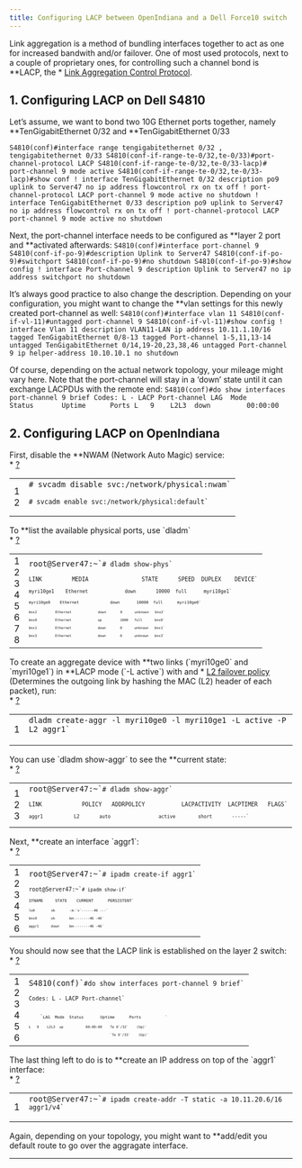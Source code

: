 ```yaml
---
title: Configuring LACP between OpenIndiana and a Dell Force10 switch
---
```


<div class="entry-content">

Link aggregation is a method of bundling interfaces together to act as one for increased bandwith and/or failover. One of most used protocols, next to a couple of proprietary ones, for controlling such a channel bond is **LACP</strong>, the * <a href="http://en.wikipedia.org/wiki/Link_aggregation#Link_Aggregation_Control_Protocol">Link Aggregation Control Protocol</a>.

<h2>1. Configuring LACP on Dell S4810</h2>
Let’s assume, we want to bond two 10G Ethernet ports together, namely **TenGigabitEthernet 0/32</strong> and **TenGigabitEthernet 0/33</strong>

`S4810(conf)#interface range tengigabitethernet 0/32 , tengigabitethernet 0/33
S4810(conf-if-range-te-0/32,te-0/33)#port-channel-protocol LACP
S4810(conf-if-range-te-0/32,te-0/33-lacp)#  port-channel 9 mode active
S4810(conf-if-range-te-0/32,te-0/33-lacp)#show conf
!
interface TenGigabitEthernet 0/32
description po9 uplink to Server47
no ip address
flowcontrol rx on tx off
!
port-channel-protocol LACP
port-channel 9 mode active
no shutdown
!
interface TenGigabitEthernet 0/33
description po9 uplink to Server47
no ip address
flowcontrol rx on tx off
!
port-channel-protocol LACP
port-channel 9 mode active
no shutdown`

Next, the port-channel interface needs to be configured as **layer 2 port</strong> and **activated afterwards</strong>:
`S4810(conf)#interface port-channel 9
S4810(conf-if-po-9)#description Uplink to Server47
S4810(conf-if-po-9)#switchport
S4810(conf-if-po-9)#no shutdown
S4810(conf-if-po-9)#show config
!
interface Port-channel 9
description Uplink to Server47
no ip address
switchport
no shutdown`

It’s always good practice to also change the description. Depending on your configuration, you might want to change the **vlan settings</strong> for this newly created port-channel as well:
`S4810(conf)#interface vlan 11
S4810(conf-if-vl-11)#untagged port-channel 9
S4810(conf-if-vl-11)#show config
!
interface Vlan 11
description VLAN11-LAN
ip address 10.11.1.10/16
tagged TenGigabitEthernet 0/8-13
tagged Port-channel 1-5,11,13-14
untagged TenGigabitEthernet 0/14,19-20,23,38,46
untagged Port-channel 9
ip helper-address 10.10.10.1
no shutdown`

Of course, depending on the actual network topology, your mileage might vary here.
Note that the port-channel will stay in a ‘down’ state until it can exchange LACPDUs with the remote end:
`S4810(conf)#do show interfaces port-channel 9 brief
Codes: L - LACP Port-channel
LAG  Mode  Status       Uptime      Ports
L   9    L2L3  down         00:00:00`
<div class="line number1 index0 alt2"></div>
</div>
<h2>2. Configuring LACP on OpenIndiana</h2>
First, disable the **NWAM</strong> (Network Auto Magic) service:
<div>
<div id="highlighter_255906" class="syntaxhighlighter bash">
<div class="toolbar">* <a class="toolbar_item command_help help" href="https://possiblelossofprecision.net/?p=1937#">?</a></div>
<table border="0" cellspacing="0" cellpadding="0">
<tbody>
<tr>
<td class="gutter">
<div class="line number1 index0 alt2">1</div>
<div class="line number2 index1 alt1">2</div></td>
<td class="code">
<div class="container">
<div class="line number1 index0 alt2"><code class="bash comments"># svcadm disable svc:/network/physical:nwam`</div>
<div class="line number2 index1 alt1"><code class="bash comments"># svcadm enable svc:/network/physical:default`</div>
</div></td>
</tr>
</tbody>
</table>
</div>
</div>
To **list the available physical ports</strong>, use `dladm`
<div>
<div id="highlighter_778897" class="syntaxhighlighter bash">
<div class="toolbar">* <a class="toolbar_item command_help help" href="https://possiblelossofprecision.net/?p=1937#">?</a></div>
<table border="0" cellspacing="0" cellpadding="0">
<tbody>
<tr>
<td class="gutter">
<div class="line number1 index0 alt2">1</div>
<div class="line number2 index1 alt1">2</div>
<div class="line number3 index2 alt2">3</div>
<div class="line number4 index3 alt1">4</div>
<div class="line number5 index4 alt2">5</div>
<div class="line number6 index5 alt1">6</div>
<div class="line number7 index6 alt2">7</div>
<div class="line number8 index7 alt1">8</div></td>
<td class="code">
<div class="container">
<div class="line number1 index0 alt2"><code class="bash plain">root@Server47:~`<code class="bash comments"># dladm show-phys`</div>
<div class="line number2 index1 alt1"><code class="bash plain">LINK         MEDIA                STATE      SPEED  DUPLEX    DEVICE`</div>
<div class="line number3 index2 alt2"><code class="bash plain">myri10ge1    Ethernet             down       10000  full      myri10ge1`</div>
<div class="line number4 index3 alt1"><code class="bash plain">myri10ge0    Ethernet             down       10000  full      myri10ge0`</div>
<div class="line number5 index4 alt2"><code class="bash plain">bnx2         Ethernet             down       0      unknown   bnx2`</div>
<div class="line number6 index5 alt1"><code class="bash plain">bnx0         Ethernet             up         1000   full      bnx0`</div>
<div class="line number7 index6 alt2"><code class="bash plain">bnx1         Ethernet             down       0      unknown   bnx1`</div>
<div class="line number8 index7 alt1"><code class="bash plain">bnx3         Ethernet             down       0      unknown   bnx3`</div>
</div></td>
</tr>
</tbody>
</table>
</div>
</div>
To create an aggregate device with **two links</strong> (`myri10ge0` and `myri10ge1`) in **LACP mode</strong> (`-L active`) with and * <a href="http://docs.oracle.com/cd/E19253-01/816-4554/fpjvl/index.html">L2 failover policy</a> (Determines the outgoing link by hashing the MAC (L2) header of each packet), run:
<div>
<div id="highlighter_916088" class="syntaxhighlighter bash">
<div class="toolbar">* <a class="toolbar_item command_help help" href="https://possiblelossofprecision.net/?p=1937#">?</a></div>
<table border="0" cellspacing="0" cellpadding="0">
<tbody>
<tr>
<td class="gutter">
<div class="line number1 index0 alt2">1</div></td>
<td class="code">
<div class="container">
<div class="line number1 index0 alt2"><code class="bash plain">dladm create-aggr -l myri10ge0 -l myri10ge1 -L active -P L2 aggr1`</div>
</div></td>
</tr>
</tbody>
</table>
</div>
</div>
You can use `dladm show-aggr` to see the **current state</strong>:
<div>
<div id="highlighter_384042" class="syntaxhighlighter bash">
<div class="toolbar">* <a class="toolbar_item command_help help" href="https://possiblelossofprecision.net/?p=1937#">?</a></div>
<table border="0" cellspacing="0" cellpadding="0">
<tbody>
<tr>
<td class="gutter">
<div class="line number1 index0 alt2">1</div>
<div class="line number2 index1 alt1">2</div>
<div class="line number3 index2 alt2">3</div></td>
<td class="code">
<div class="container">
<div class="line number1 index0 alt2"><code class="bash plain">root@Server47:~`<code class="bash comments"># dladm show-aggr`</div>
<div class="line number2 index1 alt1"><code class="bash plain">LINK            POLICY   ADDRPOLICY           LACPACTIVITY  LACPTIMER   FLAGS`</div>
<div class="line number3 index2 alt2"><code class="bash plain">aggr1           L2       auto                 active        short       -----`</div>
</div></td>
</tr>
</tbody>
</table>
</div>
</div>
Next, **create an interface</strong> `aggr1`:
<div>
<div id="highlighter_890121" class="syntaxhighlighter bash">
<div class="toolbar">* <a class="toolbar_item command_help help" href="https://possiblelossofprecision.net/?p=1937#">?</a></div>
<table border="0" cellspacing="0" cellpadding="0">
<tbody>
<tr>
<td class="gutter">
<div class="line number1 index0 alt2">1</div>
<div class="line number2 index1 alt1">2</div>
<div class="line number3 index2 alt2">3</div>
<div class="line number4 index3 alt1">4</div>
<div class="line number5 index4 alt2">5</div>
<div class="line number6 index5 alt1">6</div></td>
<td class="code">
<div class="container">
<div class="line number1 index0 alt2"><code class="bash plain">root@Server47:~`<code class="bash comments"># ipadm create-if aggr1`</div>
<div class="line number2 index1 alt1"><code class="bash plain">root@Server47:~`<code class="bash comments"># ipadm show-if`</div>
<div class="line number3 index2 alt2"><code class="bash plain">IFNAME     STATE    CURRENT      PERSISTENT`</div>
<div class="line number4 index3 alt1"><code class="bash plain">lo0        ok       -m-`<code class="bash functions">v`<code class="bash plain">------46 ---`</div>
<div class="line number5 index4 alt2"><code class="bash plain">bnx0       ok       bm--------46 -46`</div>
<div class="line number6 index5 alt1"><code class="bash plain">aggr1      down     bm--------46 -46`</div>
</div></td>
</tr>
</tbody>
</table>
</div>
</div>
You should now see that the LACP link is established on the layer 2 switch:
<div>
<div id="highlighter_820689" class="syntaxhighlighter bash">
<div class="toolbar">* <a class="toolbar_item command_help help" href="https://possiblelossofprecision.net/?p=1937#">?</a></div>
<table border="0" cellspacing="0" cellpadding="0">
<tbody>
<tr>
<td class="gutter">
<div class="line number1 index0 alt2">1</div>
<div class="line number2 index1 alt1">2</div>
<div class="line number3 index2 alt2">3</div>
<div class="line number4 index3 alt1">4</div>
<div class="line number5 index4 alt2">5</div>
<div class="line number6 index5 alt1">6</div></td>
<td class="code">
<div class="container">
<div class="line number1 index0 alt2"><code class="bash plain">S4810(conf)`<code class="bash comments">#do show interfaces port-channel 9 brief`</div>
<div class="line number2 index1 alt1"><code class="bash plain">Codes: L - LACP Port-channel`</div>
<div class="line number3 index2 alt2"></div>
<div class="line number4 index3 alt1"><code class="bash spaces">    `<code class="bash plain">LAG  Mode  Status       Uptime      Ports          `</div>
<div class="line number5 index4 alt2"><code class="bash plain">L   9    L2L3  up           00:00:00    Te 0`<code class="bash plain">/32`    <code class="bash plain">(Up)`</div>
<div class="line number6 index5 alt1"><code class="bash spaces">                                        `<code class="bash plain">Te 0`<code class="bash plain">/33`    <code class="bash plain">(Up)`</div>
</div></td>
</tr>
</tbody>
</table>
</div>
</div>
The last thing left to do is to **create an IP address</strong> on top of the `aggr1` interface:
<div>
<div id="highlighter_451142" class="syntaxhighlighter bash">
<div class="toolbar">* <a class="toolbar_item command_help help" href="https://possiblelossofprecision.net/?p=1937#">?</a></div>
<table border="0" cellspacing="0" cellpadding="0">
<tbody>
<tr>
<td class="gutter">
<div class="line number1 index0 alt2">1</div></td>
<td class="code">
<div class="container">
<div class="line number1 index0 alt2"><code class="bash plain">root@Server47:~`<code class="bash comments"># ipadm create-addr -T static -a 10.11.20.6/16 aggr1/v4`</div>
</div></td>
</tr>
</tbody>
</table>
</div>
</div>
Again, depending on your topology, you might want to **add/edit you default route</strong> to go over the aggragate interface.

-----



<footer class="entry-meta"></footer>